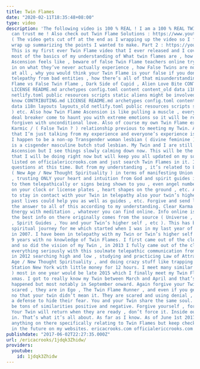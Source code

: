 ```yaml
---
title: Twin Flames
date: "2020-02-11T18:35:48+08:00"
type: video
description: 'The following video is 100 % REAL ! I am a 100 % REAL TWIN FLAME ! You
  can trust me ! Also check out Twin Flame Solutions : https://www.youtube.com/watch?v=P38NISbvOj4&t=2s
  ( The video gets cut off at the end as I wrapping up the video so I filmed a new
  wrap up summarizing the points I wanted to make. Part 2 : https://youtu.be/vn6CMIMhB9A
  This is my first ever Twin Flame video that I ever released and I cover pretty much
  most of the basics of my understanding of What twin flames are , how Twin Flame
  Ascension feels like , beware of false Twin Flame teachers online trying to cash
  in on what they’ve never actually experience , how False Twins are not even twins
  at all , why you would think your Twin Flame is your false if you don’t clear your
  telepathy from bad entities , how there’s all of that misunderstanding ( True Twin
  Flame vs False Twin Flame , Dark Side of Cupid , Alien Love Bite CONTRIBUTING.md
  LICENSE README.md archetypes config.toml content content_old data i18n layouts layouts_old
  netlify.toml public resources scripts static aliens might be involved , I don’t
  know CONTRIBUTING.md LICENSE README.md archetypes config.toml content content_old
  data i18n layouts layouts_old netlify.toml public resources scripts static , etc
  ) etc. Also how Twin Flame Ascension is like pulling a muscle , every single heartbreak
  deal breaker come to haunt you with extreme emotions so it will be released and
  forgiven with unconditional love. Also of course my own Twin Flame experience and
  Karmic / ( False Twin ? ) relationship previous to meeting my Twin. Also to explain
  that I’m just talking from my experience and everyone’s experience is different.
  I happen to be a non-op Transgender woman lesbian ( divine feminine ) and my Twin
  is a cisgender masculine butch stud lesbian. My Twin and I are still in Twin Flame
  Ascension but I see things slowly calming down now. This will be the only video
  that I will be doing right now but will keep you all updated on my social media
  listed on officialericcrooks.com and just search Twin Flames in it. I won’t answer
  questions at this time. But from my understanding , it’s related to Law of Attraction
  ( New Age / New Thought Spirituality ) in terms of manifesting Union , Self Love
  , trusting ONLY your heart and intuition from God and spirit guides if you talk
  to them telepathically or signs being shown to you , even angel numbers like 11:11
  on your clock or license plates , heart shapes on the ground , etc. And remember
  to stay in contact with your Twin in telepathy also your twin’s higher self and
  past lives could help you as well as guides , etc. Forgive and send love. Love is
  the answer to all of this according to my understanding. Clear Karma / Chakras /
  Energy with meditation , whatever you can find online. Info online is there but
  the best info on there originally comes from the source ( Universe , God , Angels
  , Spirit Guides , You and your Twin’s higher self , etc ). This has been a 10 year
  spiritual journey for me which started when I was in my last year of high school
  in 2007. I have been in telepathy with my Twin or Twin’s higher self or both for
  9 years with no knowledge of Twin Flames. I first came out of the closet in 2008
  and so did the vision of my Twin , in 2013 I fully came out of the closet. I took
  everything seriously with this soulmate telepathic communication from the future
  in 2012 searching high and low , studying and practicing Law of Attraction / New
  Age / New Thought Spirituality , and doing crazy stuff like trapping myself at Penn
  Station New York with little money for 12 hours. I meet many similar people ( crushes
  ) most in one year would be late 2015 which I finally meet my Twin Flame before
  xmas. I got to really know my Twin between March and April and that’s when Ascension
  happened but most notably in September onward. Again forgive your Twin , they are
  scared , they are in Ego , The Twin Flame Runner , and even if you get hurt emotionally
  no that your twin didn’t mean it. They are scared and using denial , ego , etc as
  a defense to hide their fear. You and your Twin share the same soul. So there will
  be tons of similarities positive and negative. Forgive yourself , forgive your Twin.
  Your Twin will return when they are ready , don’t force it. Inside out NOT Outside
  in. That’s what it’s all about. As far as I know. As of June 1st 2017 I don’t have
  anything on there specifically relating to Twin Flames but keep checking for updates
  in the future on my websites. ericacrooks.com officialericcrooks.com _ Erica'
publishdate: "2017-06-02T22:27:35.000Z"
url: /ericacrooks/1jdqk3Zhidw/
providers:
  youtube:
    id: 1jdqk3Zhidw
---
```


